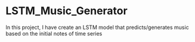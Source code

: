 # LSTM_Music_Generator
In this project, I have create an LSTM model that predicts/generates music based on the initial notes of time series

